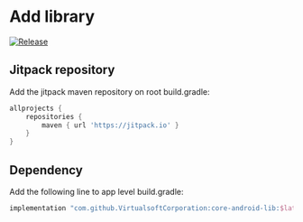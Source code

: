 # Add library

[![Release](https://jitpack.io/v/VirtualsoftCorporation/core-android-lib.svg)](https://jitpack.io/#VirtualsoftCorporation/core-android-lib)

## Jitpack repository

Add the jitpack maven repository on root build.gradle:

```groovy
allprojects {
    repositories {
        maven { url 'https://jitpack.io' }
    }
}
```

## Dependency

Add the following line to app level build.gradle:

```groovy
implementation "com.github.VirtualsoftCorporation:core-android-lib:$latest_lib_version"
```
